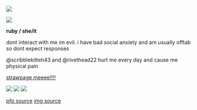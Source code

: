 <img src="https://files.catbox.moe/d2cndp.png"></img> 

 ![](https://komarev.com/ghpvc/?username=xxrubyda-alienxx&style=plastic&color=ffabe0)

<p><b>ruby / she/it</b></p>

<p>dont interact with me im evil. i have bad social anxiety and am usually offtab so dont expect responses </p>
<p> @scribblekitteh43 and @rivethead22 hurt me every day and cause me physical pain </p>

<a href="https://rubyda-alien.straw.page/">strawpage meeee!!!!</a> 

<img src="https://64.media.tumblr.com/f37ee9c7deb4de813ac3cf5fd6a29e30/fde6ef2e74bf97bb-e2/s100x200/188dc8e916e2ecbe36391217dbde6b48bfc3a0a8.gifv"></img> <img src="https://antirqdavescult.neocities.org/OM%20NOM%20NOM%20NOM.gif"></img> <img src="https://64.media.tumblr.com/81e3c249b8dab0b1005d9a931de509f4/721866757b41f774-53/s100x200/6e1311b9704dc82f6e4d5d08f65136f0902e6520.pnj"></img>

<a href="https://www.tumblr.com/kweyypp/765382507130683392/played-regretevator-shes-so-cuteeeee">pfp source</a>
<a href="https://www.tumblr.com/beachsideufo/759191445976629248/wait-r-u-on-the-regretevator-team-sorry-if-its-a?source=share" style="font size: 5px;">img source</a>
